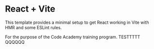 # React + Vite

This template provides a minimal setup to get React working in Vite with HMR and some ESLint rules.

For the purpose of the Code Academy training program.
TESTTTTT
QQQQQQ
